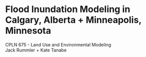 # Flood Inundation Modeling in Calgary, Alberta + Minneapolis, Minnesota

CPLN 675 - Land Use and Environmental Modeling  
Jack Rummler + Kate Tanabe
